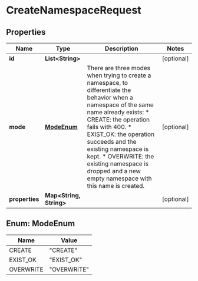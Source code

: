 

# CreateNamespaceRequest


## Properties

| Name | Type | Description | Notes |
|------------ | ------------- | ------------- | -------------|
|**id** | **List&lt;String&gt;** |  |  [optional] |
|**mode** | [**ModeEnum**](#ModeEnum) | There are three modes when trying to create a namespace, to differentiate the behavior when a namespace of the same name already exists:   * CREATE: the operation fails with 400.   * EXIST_OK: the operation succeeds and the existing namespace is kept.   * OVERWRITE: the existing namespace is dropped and a new empty namespace with this name is created.  |  [optional] |
|**properties** | **Map&lt;String, String&gt;** |  |  [optional] |



## Enum: ModeEnum

| Name | Value |
|---- | -----|
| CREATE | &quot;CREATE&quot; |
| EXIST_OK | &quot;EXIST_OK&quot; |
| OVERWRITE | &quot;OVERWRITE&quot; |



